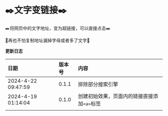 ✒️文字变链接✒️
==

✒️将网页中的文字地址，变为超链接，可以直接点击✒️

🌟再也不怕复制地址漏掉字母或者多了文字💖



**更新日志**


| 日期               | 版本号 | 内容                                        |
| :----------------- | :----- | :------------------------------------------ |
| 2024-4-22 09:47:59 | 0.1.1  | 排除部分搜索引擎                            |
| 2024-4-19 01:14:04 | 0.1.0  | 创建初始效果，页面内的链接直接添加`<a>`标签 |
|                    |        |                                             |